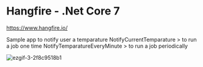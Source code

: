 # Hangfire - .Net Core 7

 https://www.hangfire.io/

Sample app to notify user a temparature 
NotifyCurrentTemparature > to run a job one time
NotifyTemparatureEveryMinute > to run a job periodically 

![ezgif-3-2f8c9518b1](https://user-images.githubusercontent.com/98230711/210135795-96441e4e-6771-4c9a-a703-938b9f30a2b2.gif)
